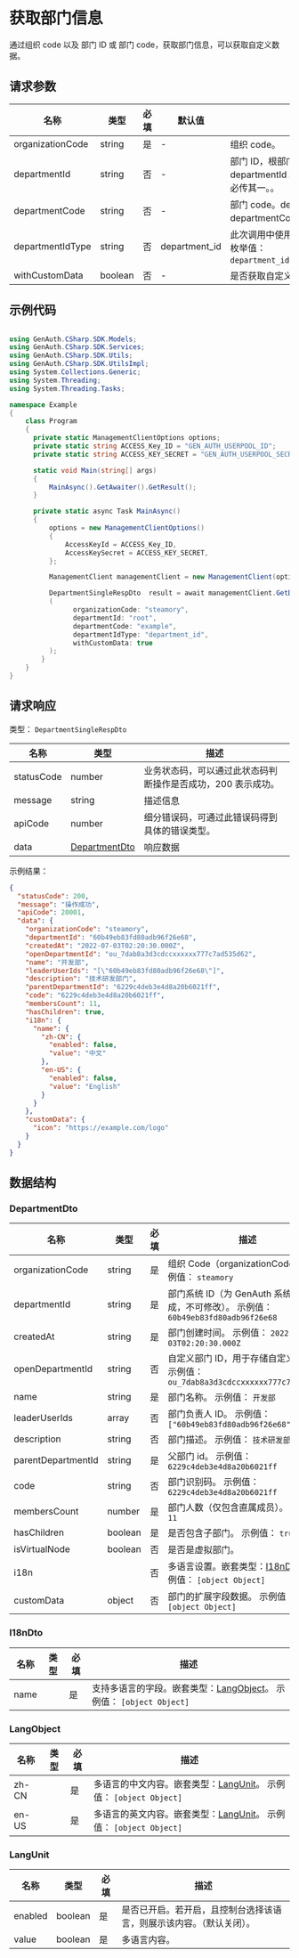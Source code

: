 # 获取部门信息

<!--
  警告⚠️：
  不要直接修改该文档，
  https://github.com/Authing/authing-docs-factory
  使用该项目进行生成
-->

<LastUpdated />

通过组织 code 以及 部门 ID 或 部门 code，获取部门信息，可以获取自定义数据。

## 请求参数

| 名称             | 类型    | 必填 | 默认值        | 描述                                                                          | 示例值          |
| ---------------- | ------- | ---- | ------------- | ----------------------------------------------------------------------------- | --------------- |
| organizationCode | string  | 是   | -             | 组织 code。                                                                   | `steamory`      |
| departmentId     | string  | 否   | -             | 部门 ID，根部门传 `root`。departmentId 和 departmentCode 必传其一。。         | `root`          |
| departmentCode   | string  | 否   | -             | 部门 code。departmentId 和 departmentCode 必传其一。。                        | `example`       |
| departmentIdType | string  | 否   | department_id | 此次调用中使用的部门 ID 的类型。 枚举值：`department_id`,`open_department_id` | `department_id` |
| withCustomData   | boolean | 否   | -             | 是否获取自定义数据。                                                          | `true`          |

## 示例代码

```csharp

using GenAuth.CSharp.SDK.Models;
using GenAuth.CSharp.SDK.Services;
using GenAuth.CSharp.SDK.Utils;
using GenAuth.CSharp.SDK.UtilsImpl;
using System.Collections.Generic;
using System.Threading;
using System.Threading.Tasks;

namespace Example
{
    class Program
    {
      private static ManagementClientOptions options;
      private static string ACCESS_Key_ID = "GEN_AUTH_USERPOOL_ID";
      private static string ACCESS_KEY_SECRET = "GEN_AUTH_USERPOOL_SECRET";

      static void Main(string[] args)
      {
          MainAsync().GetAwaiter().GetResult();
      }

      private static async Task MainAsync()
      {
          options = new ManagementClientOptions()
          {
              AccessKeyId = ACCESS_Key_ID,
              AccessKeySecret = ACCESS_KEY_SECRET,
          };

          ManagementClient managementClient = new ManagementClient(options);

          DepartmentSingleRespDto  result = await managementClient.GetDepartment
          (
                organizationCode: "steamory",
                departmentId: "root",
                departmentCode: "example",
                departmentIdType: "department_id",
                withCustomData: true
          );
        }
    }
}

```

## 请求响应

类型： `DepartmentSingleRespDto`

| 名称       | 类型                                       | 描述                                                         |
| ---------- | ------------------------------------------ | ------------------------------------------------------------ |
| statusCode | number                                     | 业务状态码，可以通过此状态码判断操作是否成功，200 表示成功。 |
| message    | string                                     | 描述信息                                                     |
| apiCode    | number                                     | 细分错误码，可通过此错误码得到具体的错误类型。               |
| data       | <a href="#DepartmentDto">DepartmentDto</a> | 响应数据                                                     |

示例结果：

```json
{
  "statusCode": 200,
  "message": "操作成功",
  "apiCode": 20001,
  "data": {
    "organizationCode": "steamory",
    "departmentId": "60b49eb83fd80adb96f26e68",
    "createdAt": "2022-07-03T02:20:30.000Z",
    "openDepartmentId": "ou_7dab8a3d3cdccxxxxxx777c7ad535d62",
    "name": "开发部",
    "leaderUserIds": "[\"60b49eb83fd80adb96f26e68\"]",
    "description": "技术研发部门",
    "parentDepartmentId": "6229c4deb3e4d8a20b6021ff",
    "code": "6229c4deb3e4d8a20b6021ff",
    "membersCount": 11,
    "hasChildren": true,
    "i18n": {
      "name": {
        "zh-CN": {
          "enabled": false,
          "value": "中文"
        },
        "en-US": {
          "enabled": false,
          "value": "English"
        }
      }
    },
    "customData": {
      "icon": "https://example.com/logo"
    }
  }
}
```

## 数据结构

### <a id="DepartmentDto"></a> DepartmentDto

| 名称               | 类型    | 必填 | 描述                                                                                   |
| ------------------ | ------- | ---- | -------------------------------------------------------------------------------------- |
| organizationCode   | string  | 是   | 组织 Code（organizationCode）。 示例值： `steamory`                                    |
| departmentId       | string  | 是   | 部门系统 ID（为 GenAuth 系统自动生成，不可修改）。 示例值： `60b49eb83fd80adb96f26e68` |
| createdAt          | string  | 是   | 部门创建时间。 示例值： `2022-07-03T02:20:30.000Z`                                     |
| openDepartmentId   | string  | 否   | 自定义部门 ID，用于存储自定义的 ID。 示例值： `ou_7dab8a3d3cdccxxxxxx777c7ad535d62`    |
| name               | string  | 是   | 部门名称。 示例值： `开发部`                                                           |
| leaderUserIds      | array   | 否   | 部门负责人 ID。 示例值： `["60b49eb83fd80adb96f26e68"]`                                |
| description        | string  | 否   | 部门描述。 示例值： `技术研发部门`                                                     |
| parentDepartmentId | string  | 是   | 父部门 id。 示例值： `6229c4deb3e4d8a20b6021ff`                                        |
| code               | string  | 否   | 部门识别码。 示例值： `6229c4deb3e4d8a20b6021ff`                                       |
| membersCount       | number  | 是   | 部门人数（仅包含直属成员）。 示例值： `11`                                             |
| hasChildren        | boolean | 是   | 是否包含子部门。 示例值： `true`                                                       |
| isVirtualNode      | boolean | 否   | 是否是虚拟部门。                                                                       |
| i18n               |         | 否   | 多语言设置。嵌套类型：<a href="#I18nDto">I18nDto</a>。 示例值： `[object Object]`      |
| customData         | object  | 否   | 部门的扩展字段数据。 示例值： `[object Object]`                                        |

### <a id="I18nDto"></a> I18nDto

| 名称 | 类型 | 必填 | 描述                                                                                          |
| ---- | ---- | ---- | --------------------------------------------------------------------------------------------- |
| name |      | 是   | 支持多语言的字段。嵌套类型：<a href="#LangObject">LangObject</a>。 示例值： `[object Object]` |

### <a id="LangObject"></a> LangObject

| 名称  | 类型 | 必填 | 描述                                                                                      |
| ----- | ---- | ---- | ----------------------------------------------------------------------------------------- |
| zh-CN |      | 是   | 多语言的中文内容。嵌套类型：<a href="#LangUnit">LangUnit</a>。 示例值： `[object Object]` |
| en-US |      | 是   | 多语言的英文内容。嵌套类型：<a href="#LangUnit">LangUnit</a>。 示例值： `[object Object]` |

### <a id="LangUnit"></a> LangUnit

| 名称    | 类型    | 必填 | 描述                                                                 |
| ------- | ------- | ---- | -------------------------------------------------------------------- |
| enabled | boolean | 是   | 是否已开启。若开启，且控制台选择该语言，则展示该内容。（默认关闭）。 |
| value   | boolean | 是   | 多语言内容。                                                         |
